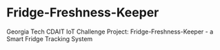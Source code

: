 # Fridge-Freshness-Keeper
Georgia Tech CDAIT IoT Challenge Project: Fridge-Freshness-Keeper - a Smart Fridge Tracking System
